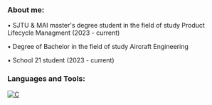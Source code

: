 ### About me:

• SJTU & MAI master's degree student in the field of study Product Lifecycle Managment (2023 - current)

• Degree of Bachelor in the field of study Aircraft Engineering

• School 21 student (2023 - current)

### Languages and Tools:
[![C](https://img.shields.io/badge/c-%2300599C.svg?style=for-the-badge&logo=c&logoColor=white)](https://en.wikipedia.org/wiki/C_(programming_language))